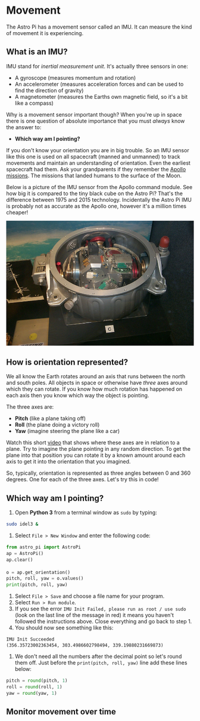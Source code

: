 # Movement

The Astro Pi has a movement sensor called an IMU. It can measure the kind of movement it is experiencing.

## What is an IMU?

IMU stand for *inertial measurement unit*. It's actually three sensors in one:

- A gyroscope (measures momentum and rotation)
- An accelerometer (measures acceleration forces and can be used to find the direction of gravity)
- A magnetometer (measures the Earths own magnetic field, so it's a bit like a compass)

Why is a movement sensor important though? When you're up in space there is one question of absolute importance that you must *always* know the answer to:

- **Which way am I pointing?**

If you don't know your orientation you are in big trouble. So an IMU sensor like this one is used on all spacecraft (manned and unmanned) to track movements and maintain an understanding of orientation. Even the earliest spacecraft had them. Ask your grandparents if they remember the [Apollo missions](http://en.wikipedia.org/wiki/Apollo_program). The missions that landed humans to the surface of the Moon.

Below is a picture of the IMU sensor from the Apollo command module. See how big it is compared to the tiny black cube on the Astro Pi? That's the difference between 1975 and 2015 technology. Incidentally the Astro Pi IMU is probably not as accurate as the Apollo one, however it's a million times cheaper!

![](images/apollo_imu.jpg)

## How is orientation represented?

We all know the Earth rotates around an axis that runs between the north and south poles. All objects in space or otherwise have *three* axes around which they can rotate. If you know how much rotation has happened on each axis then you know which way the object is pointing.

The three axes are:

- **Pitch** (like a plane taking off)
- **Roll** (the plane doing a victory roll)
- **Yaw** (imagine steering the plane like a car)

Watch this short [video](https://www.youtube.com/watch?v=pQ24NtnaLl8) that shows where these axes are in relation to a plane. Try to imagine the plane pointing in any random direction. To get the plane into that position you can rotate it by a known amount around each axis to get it into the orientation that you imagined.

So, typically, orientation is represented as three angles between 0 and 360 degrees. One for each of the three axes. Let's try this in code!

## Which way am I pointing?

1. Open **Python 3** from a terminal window as `sudo` by typing:
  
  ```bash
  sudo idel3 &
  ```

1. Select `File > New Window` and enter the following code:

  ```python
  from astro_pi import AstroPi
  ap = AstroPi()
  ap.clear()
  
  o = ap.get_orientation()
  pitch, roll, yaw = o.values()
  print(pitch, roll, yaw)
  ```

1. Select `File > Save` and choose a file name for your program.
1. Select `Run > Run module`.
1. If you see the error `IMU Init Failed, please run as root / use sudo` (look on the last line of the message in red) it means you haven't followed the instructions above. Close everything and go back to step 1.
1. You should now see something like this: 
  
  ```
  IMU Init Succeeded
  (356.35723002363454, 303.4986602798494, 339.19880231669873)
  ```

1. We don't need all the numbers after the decimal point so let's round them off. Just before the `print(pitch, roll, yaw)` line add these lines below:

  ```python
  pitch = round(pitch, 1)
  roll = round(roll, 1)
  yaw = round(yaw, 1)
  ```

## Monitor movement over time
